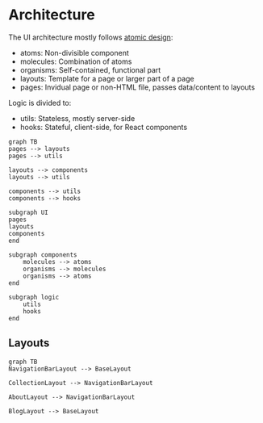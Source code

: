# Architecture

The UI architecture mostly follows [atomic design](https://bradfrost.com/blog/post/atomic-web-design/):

- atoms: Non-divisible component
- molecules: Combination of atoms
- organisms: Self-contained, functional part
- layouts: Template for a page or larger part of a page
- pages: Invidual page or non-HTML file, passes data/content to layouts

Logic is divided to:

- utils: Stateless, mostly server-side
- hooks: Stateful, client-side, for React components

```mermaid
graph TB
pages --> layouts
pages --> utils

layouts --> components
layouts --> utils

components --> utils
components --> hooks

subgraph UI
pages
layouts
components
end

subgraph components
    molecules --> atoms
    organisms --> molecules
    organisms --> atoms
end

subgraph logic
    utils
    hooks
end
```

## Layouts

```mermaid
graph TB
NavigationBarLayout --> BaseLayout

CollectionLayout --> NavigationBarLayout

AboutLayout --> NavigationBarLayout

BlogLayout --> BaseLayout
```
